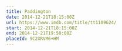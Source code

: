 ```yaml
---
title: Paddington
date: 2014-12-21T18:15:00Z
url: https://www.imdb.com/title/tt1109624/
start: 2014-12-21T18:15:00Z
end: 2014-12-21T19:50:00Z
placeId: 9C2XRVM6+HM
---
```


